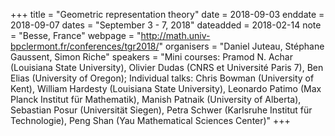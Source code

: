 +++
title = "Geometric representation theory"
date = 2018-09-03
enddate = 2018-09-07
dates = "September 3 - 7, 2018"
dateadded = 2018-02-14
note = "Besse, France"
webpage = "http://math.univ-bpclermont.fr/conferences/tgr2018/"
organisers = "Daniel Juteau, Stéphane Gaussent, Simon Riche"
speakers = "Mini courses: Pramod N. Achar (Louisiana State University), Olivier Dudas (CNRS et Université Paris 7), Ben Elias (University of Oregon); Individual talks:
Chris Bowman (University of Kent), William Hardesty (Louisiana State University), Leonardo Patimo (Max Planck Institut für Mathematik), Manish Patnaik (University of Alberta), Sebastian Posur (Universität Siegen), Petra Schwer (Karlsruhe Institut für Technologie), Peng Shan (Yau Mathematical Sciences Center)"
+++

